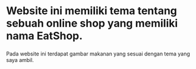 <h1 align="left">Website ini memiliki tema tentang sebuah online shop yang memiliki nama EatShop.</h1>

###

<p align="left">Pada website ini terdapat gambar makanan yang sesuai dengan tema yang saya ambil.</p>

###